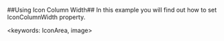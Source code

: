 ##Using Icon Column Width##
In this example you will find out how to set IconColumnWidth property.

<keywords: IconArea, image>